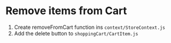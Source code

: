 # Remove items from Cart

1.  Create removeFromCart function ins `context/StoreContext.js`
2.  Add the delete button to `shoppingCart/CartItem.js`
